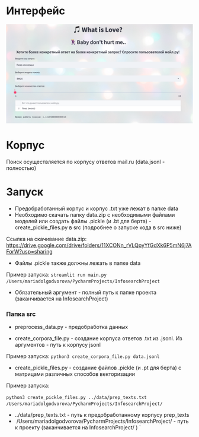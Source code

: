 # Интерфейс

![](img/beer.png)

# Корпус

Поиск осуществляется по корпусу ответов mail.ru (data.jsonl - полностью)

# Запуск

- Предобработанный корпус и корпус .txt уже лежат в папке data 
- Необходимо скачать папку data.zip с необходимыми файлами моделей или создать файлы .pickle (и .bt для берта) - create_pickle_files.py в src (подробнее о запуске кода в src ниже)

Ссылка на скачивание data.zip: https://drive.google.com/drive/folders/11XCONn_rVLQpyYfGdXk6P5mN6j7AForW?usp=sharing

- Файлы .pickle также должны лежать в папке data

Пример запуска:
`
streamlit run main.py /Users/mariadolgodvorova/PycharmProjects/InfosearchProject
`
- Обязательный аргумент - полный путь к папке проекта (заканчивается на InfosearchProject)
### Папка src

- preprocess_data.py - предобработка данных

- create_corpora_file.py - создание корпуса ответов .txt из .jsonl. Из аргументов - путь к корпусу jsonl

Пример запуска:
`
python3 create_corpora_file.py data.jsonl
`
- create_pickle_files.py - создание файлов .pickle (и .pt для берта) с матрицами
    различных способов векторизации

Пример запуска:

`
python3 create_pickle_files.py ../data/prep_texts.txt /Users/mariadolgodvorova/PycharmProjects/InfosearchProject/
`

- ../data/prep_texts.txt - путь к предобработанному корпусу prep_texts
-  /Users/mariadolgodvorova/PycharmProjects/InfosearchProject/ - путь к проекту (заканчивается на InfosearchProject/ )
`

